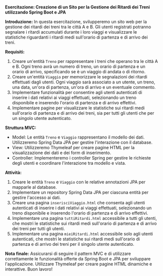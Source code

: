 **Esercitazione: Creazione di un Sito per la Gestione dei Ritardi dei Treni utilizzando Spring Boot e JPA**

**Introduzione:**
In questa esercitazione, svilupperemo un sito web per la gestione dei ritardi dei treni tra le città A e B. Gli utenti registrati potranno segnalare i ritardi accumulati durante i loro viaggi e visualizzare le statistiche riguardanti i ritardi medi sull'orario di partenza e di arrivo dei treni.

**Requisiti:**

1. Creare un'entità `Treno` per rappresentare i treni che operano tra le città A e B. Ogni treno avrà un numero di treno, un orario di partenza e un orario di arrivo, specificando se è un viaggio di andata o di ritorno.
2. Creare un'entità `Viaggio` per memorizzare le segnalazioni dei ritardi effettuati dagli utenti. Ogni viaggio sarà associato a un utente, un treno, una data, un'ora di partenza, un'ora di arrivo e un eventuale commento.
3. Implementare funzionalità per consentire agli utenti autenticati di inserire i dati relativi ai viaggi effettuati, selezionando un treno disponibile e inserendo l'orario di partenza e di arrivo effettivi.
4. Implementare pagine per visualizzare le statistiche sui ritardi medi sull'orario di partenza e di arrivo dei treni, sia per tutti gli utenti che per un singolo utente autenticato.

**Struttura MVC:**

- Model: Le entità `Treno` e `Viaggio` rappresentano il modello dei dati. Utilizzeremo Spring Data JPA per gestire l'interazione con il database.
- View: Utilizzeremo Thymeleaf per creare pagine HTML per la visualizzazione dei dati e dei form di inserimento.
- Controller: Implementeremo i controller Spring per gestire le richieste degli utenti e coordinare l'interazione tra modello e vista.

**Attività:**

1. Creare le entità `Treno` e `Viaggio` con le relative annotazioni JPA per mapparle al database.
2. Implementare un repository Spring Data JPA per ciascuna entità per gestire l'accesso ai dati.
3. Creare una pagina `inserisciViaggio.html` che consenta agli utenti autenticati di inserire i dati relativi ai viaggi effettuati, selezionando un treno disponibile e inserendo l'orario di partenza e di arrivo effettivi.
4. Implementare una pagina `tuttiRitardi.html` accessibile a tutti gli utenti, che mostri le statistiche sui ritardi medi sull'orario di partenza e di arrivo dei treni per tutti gli utenti.
5. Implementare una pagina `mieiRitardi.html` accessibile solo agli utenti autenticati, che mostri le statistiche sui ritardi medi sull'orario di partenza e di arrivo dei treni per il singolo utente autenticato.

**Nota finale:**
Assicurarsi di seguire il pattern MVC e di utilizzare correttamente le funzionalità offerte da Spring Boot e JPA per sviluppare l'applicazione. Utilizzare Thymeleaf per creare pagine HTML dinamiche e interattive. Buon lavoro!
